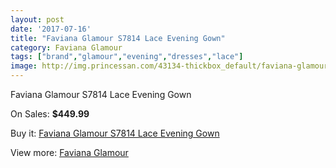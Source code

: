 ```yaml
---
layout: post
date: '2017-07-16'
title: "Faviana Glamour S7814 Lace Evening Gown"
category: Faviana Glamour
tags: ["brand","glamour","evening","dresses","lace"]
image: http://img.princessan.com/43134-thickbox_default/faviana-glamour-s7814-lace-evening-gown.jpg
---
```

Faviana Glamour S7814 Lace Evening Gown

On Sales: **$449.99**
<a href="https://www.princessan.com/en/faviana-glamour/20093-faviana-glamour-s7814-lace-evening-gown.html"><amp-img layout="responsive" width="600" height="600" src="//img.princessan.com/43134-thickbox_default/faviana-glamour-s7814-lace-evening-gown.jpg" alt="Faviana Glamour S7814 Lace Evening Gown 0" /></a>
<a href="https://www.princessan.com/en/faviana-glamour/20093-faviana-glamour-s7814-lace-evening-gown.html"><amp-img layout="responsive" width="600" height="600" src="//img.princessan.com/43135-thickbox_default/faviana-glamour-s7814-lace-evening-gown.jpg" alt="Faviana Glamour S7814 Lace Evening Gown 1" /></a>

Buy it: [Faviana Glamour S7814 Lace Evening Gown](https://www.princessan.com/en/faviana-glamour/20093-faviana-glamour-s7814-lace-evening-gown.html "Faviana Glamour S7814 Lace Evening Gown")

View more: [Faviana Glamour](https://www.princessan.com/en/183-faviana-glamour "Faviana Glamour")